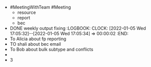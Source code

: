 - #MeetingWithTeam #Meeting
	- resource
	- report
	- bec
- DONE weekly output fixing
  :LOGBOOK:
  CLOCK: [2022-01-05 Wed 17:05:32]--[2022-01-05 Wed 17:05:34] =>  00:00:02
  :END:
- To Alicia about fp reporting
- TO shali about bec email
- To Bob about bulk subtype and conflicts
-
- 3